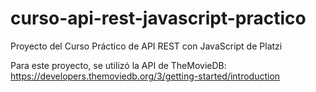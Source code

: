 # curso-api-rest-javascript-practico
Proyecto del Curso Práctico de API REST con JavaScript de Platzi

Para este proyecto, se utilizó la API de TheMovieDB: https://developers.themoviedb.org/3/getting-started/introduction
